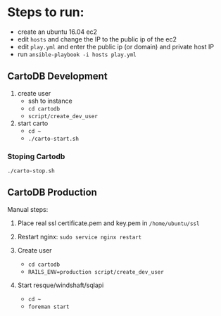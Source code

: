 # Steps to run:

- create an ubuntu 16.04 ec2
-	edit `hosts` and change the IP to the public ip of the ec2
- edit `play.yml` and enter the public ip (or domain) and private host IP 
- run `ansible-playbook -i hosts play.yml`


## CartoDB Development

1. create user
	- ssh to instance
	- `cd cartodb`
	- `script/create_dev_user`
2. start carto
	- `cd ~`
	- `./carto-start.sh`

### Stoping Cartodb
`./carto-stop.sh`


## CartoDB Production

Manual steps:

1. Place real ssl certificate.pem and key.pem in `/home/ubuntu/ssl`

2. Restart nginx: `sudo service nginx restart`

3. Create user
	- `cd cartodb`
	- `RAILS_ENV=production script/create_dev_user`

4. Start resque/windshaft/sqlapi
	- `cd ~`
	- `foreman start`